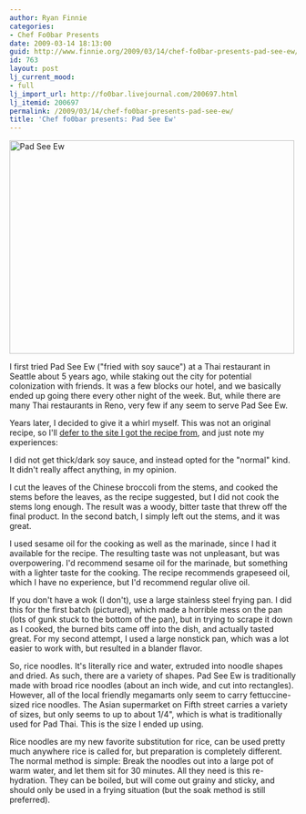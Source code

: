 ```yaml
---
author: Ryan Finnie
categories:
- Chef Fo0bar Presents
date: 2009-03-14 18:13:00
guid: http://www.finnie.org/2009/03/14/chef-fo0bar-presents-pad-see-ew/
id: 763
layout: post
lj_current_mood:
- full
lj_import_url: http://fo0bar.livejournal.com/200697.html
lj_itemid: 200697
permalink: /2009/03/14/chef-fo0bar-presents-pad-see-ew/
title: 'Chef fo0bar presents: Pad See Ew'
---
```

[<img src="http://farm4.static.flickr.com/3330/3340426554_f86860f565.jpg" width="500" height="375" alt="Pad See Ew" />](http://www.flickr.com/photos/fo0bar/3340426554/ "Pad See Ew by fo0bar, on Flickr")

I first tried Pad See Ew ("fried with soy sauce") at a Thai restaurant in Seattle about 5 years ago, while staking out the city for potential colonization with friends. It was a few blocks our hotel, and we basically ended up going there every other night of the week. But, while there are many Thai restaurants in Reno, very few if any seem to serve Pad See Ew.

Years later, I decided to give it a whirl myself. This was not an original recipe, so I'll [defer to the site I got the recipe from](http://www.chezpim.com/blogs/2008/01/pad-see-ew-for.html), and just note my experiences:

I did not get thick/dark soy sauce, and instead opted for the "normal" kind. It didn't really affect anything, in my opinion.

I cut the leaves of the Chinese broccoli from the stems, and cooked the stems before the leaves, as the recipe suggested, but I did not cook the stems long enough. The result was a woody, bitter taste that threw off the final product. In the second batch, I simply left out the stems, and it was great.

I used sesame oil for the cooking as well as the marinade, since I had it available for the recipe. The resulting taste was not unpleasant, but was overpowering. I'd recommend sesame oil for the marinade, but something with a lighter taste for the cooking. The recipe recommends grapeseed oil, which I have no experience, but I'd recommend regular olive oil.

If you don't have a wok (I don't), use a large stainless steel frying pan. I did this for the first batch (pictured), which made a horrible mess on the pan (lots of gunk stuck to the bottom of the pan), but in trying to scrape it down as I cooked, the burned bits came off into the dish, and actually tasted great. For my second attempt, I used a large nonstick pan, which was a lot easier to work with, but resulted in a blander flavor.

So, rice noodles. It's literally rice and water, extruded into noodle shapes and dried. As such, there are a variety of shapes. Pad See Ew is traditionally made with broad rice noodles (about an inch wide, and cut into rectangles). However, all of the local friendly megamarts only seem to carry fettuccine-sized rice noodles. The Asian supermarket on Fifth street carries a variety of sizes, but only seems to up to about 1/4", which is what is traditionally used for Pad Thai. This is the size I ended up using.

Rice noodles are my new favorite substitution for rice, can be used pretty much anywhere rice is called for, but preparation is completely different. The normal method is simple: Break the noodles out into a large pot of warm water, and let them sit for 30 minutes. All they need is this re-hydration. They can be boiled, but will come out grainy and sticky, and should only be used in a frying situation (but the soak method is still preferred).
